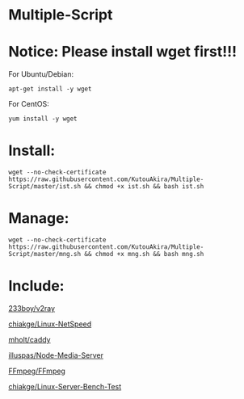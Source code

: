 # Multiple-Script
# Notice: Please install wget first!!!
For Ubuntu/Debian:
```
apt-get install -y wget
```
For CentOS:
```
yum install -y wget
```
# Install:
```
wget --no-check-certificate https://raw.githubusercontent.com/KutouAkira/Multiple-Script/master/ist.sh && chmod +x ist.sh && bash ist.sh
```
# Manage:
```
wget --no-check-certificate https://raw.githubusercontent.com/KutouAkira/Multiple-Script/master/mng.sh && chmod +x mng.sh && bash mng.sh
```
# Include:

   [233boy/v2ray](https://github.com/233boy/v2ray)
    
   [chiakge/Linux-NetSpeed](https://github.com/chiakge/Linux-NetSpeed)

   [mholt/caddy](https://github.com/mholt/caddy)

   [illuspas/Node-Media-Server](https://github.com/illuspas/Node-Media-Server)
   
   [FFmpeg/FFmpeg](https://github.com/FFmpeg/FFmpeg)

   [chiakge/Linux-Server-Bench-Test](https://github.com/chiakge/Linux-Server-Bench-Test)
